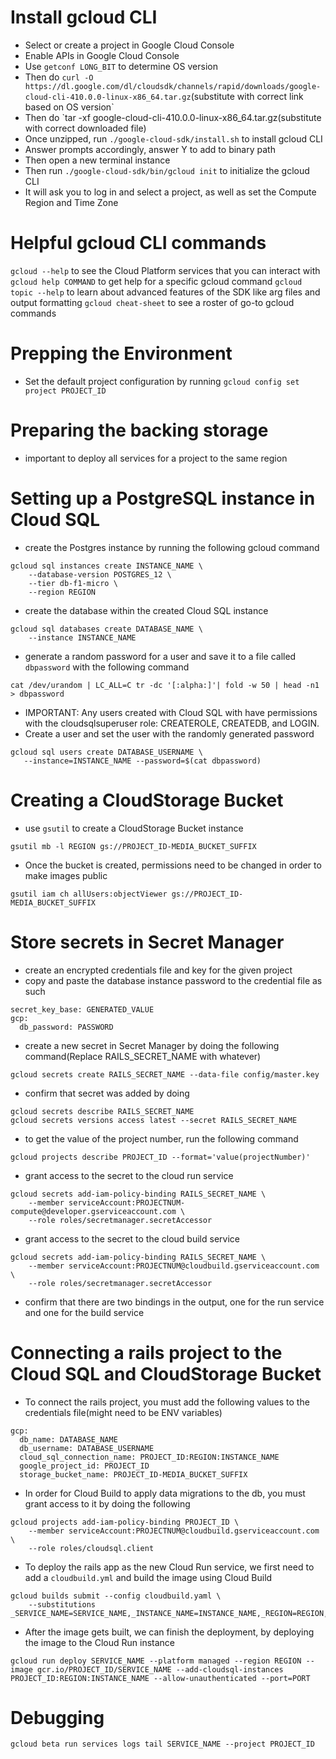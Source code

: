# Install gcloud CLI
- Select or create a project in Google Cloud Console
- Enable APIs in Google Cloud Console
- Use `getconf LONG_BIT` to determine OS version
- Then do `curl -O https://dl.google.com/dl/cloudsdk/channels/rapid/downloads/google-cloud-cli-410.0.0-linux-x86_64.tar.gz`(substitute with correct link based on OS version`
- Then do `tar -xf google-cloud-cli-410.0.0-linux-x86_64.tar.gz(substitute with correct downloaded file)
- Once unzipped, run `./google-cloud-sdk/install.sh` to install gcloud CLI
- Answer prompts accordingly, answer Y to add to binary path
- Then open a new terminal instance
- Then run `./google-cloud-sdk/bin/gcloud init` to initialize the gcloud CLI
- It will ask you to log in and select a project, as well as set the Compute Region and Time Zone

# Helpful gcloud CLI commands
`gcloud --help` to see the Cloud Platform services that you can interact with
`gcloud help COMMAND` to get help for a specific gcloud command
`gcloud topic --help` to learn about advanced features of the SDK like arg files and output formatting
`gcloud cheat-sheet` to see a roster of go-to gcloud commands

# Prepping the Environment
- Set the default project configuration by running `gcloud config set project PROJECT_ID`

# Preparing the backing storage
- important to deploy all services for a project to the same region

# Setting up a PostgreSQL instance in Cloud SQL
- create the Postgres instance by running the following gcloud command
```
gcloud sql instances create INSTANCE_NAME \
    --database-version POSTGRES_12 \
    --tier db-f1-micro \
    --region REGION
```
- create the database within the created Cloud SQL instance
```
gcloud sql databases create DATABASE_NAME \
    --instance INSTANCE_NAME
```
- generate a random password for a user and save it to a file called `dbpassword` with the following command
```
cat /dev/urandom | LC_ALL=C tr -dc '[:alpha:]'| fold -w 50 | head -n1 > dbpassword
```
- IMPORTANT: Any users created with Cloud SQL with have permissions with the cloudsqlsuperuser role: CREATEROLE, CREATEDB, and LOGIN.
- Create a user and set the user with the randomly generated password
```
gcloud sql users create DATABASE_USERNAME \
   --instance=INSTANCE_NAME --password=$(cat dbpassword)
```

# Creating a CloudStorage Bucket
- use `gsutil` to create a CloudStorage Bucket instance
```
gsutil mb -l REGION gs://PROJECT_ID-MEDIA_BUCKET_SUFFIX
```
- Once the bucket is created, permissions need to be changed in order to make images public
```
gsutil iam ch allUsers:objectViewer gs://PROJECT_ID-MEDIA_BUCKET_SUFFIX
```

# Store secrets in Secret Manager
- create an encrypted credentials file and key for the given project
- copy and paste the database instance password to the credential file as such
```
secret_key_base: GENERATED_VALUE
gcp:
  db_password: PASSWORD
```
- create a new secret in Secret Manager by doing the following command(Replace RAILS_SECRET_NAME with whatever)
```
gcloud secrets create RAILS_SECRET_NAME --data-file config/master.key
```
- confirm that secret was added by doing
```
gcloud secrets describe RAILS_SECRET_NAME
gcloud secrets versions access latest --secret RAILS_SECRET_NAME
```
- to get the value of the project number, run the following command
```
gcloud projects describe PROJECT_ID --format='value(projectNumber)'
```
- grant access to the secret to the cloud run service
```
gcloud secrets add-iam-policy-binding RAILS_SECRET_NAME \
    --member serviceAccount:PROJECTNUM-compute@developer.gserviceaccount.com \
    --role roles/secretmanager.secretAccessor
```
- grant access to the secret to the cloud build service
```
gcloud secrets add-iam-policy-binding RAILS_SECRET_NAME \
    --member serviceAccount:PROJECTNUM@cloudbuild.gserviceaccount.com \
    --role roles/secretmanager.secretAccessor
```
- confirm that there are two bindings in the output, one for the run service and one for the build service

# Connecting a rails project to the Cloud SQL and CloudStorage Bucket
- To connect the rails project, you must add the following values to the credentials file(might need to be ENV variables)
```
gcp:
  db_name: DATABASE_NAME
  db_username: DATABASE_USERNAME
  cloud_sql_connection_name: PROJECT_ID:REGION:INSTANCE_NAME
  google_project_id: PROJECT_ID
  storage_bucket_name: PROJECT_ID-MEDIA_BUCKET_SUFFIX
```
- In order for Cloud Build to apply data migrations to the db, you must grant access to it by doing the following
```
gcloud projects add-iam-policy-binding PROJECT_ID \
    --member serviceAccount:PROJECTNUM@cloudbuild.gserviceaccount.com \
    --role roles/cloudsql.client 
```
- To deploy the rails app as the new Cloud Run service, we first need to add a `cloudbuild.yml` and build the image using Cloud Build
```
gcloud builds submit --config cloudbuild.yaml \
    --substitutions _SERVICE_NAME=SERVICE_NAME,_INSTANCE_NAME=INSTANCE_NAME,_REGION=REGION,_SECRET_NAME=RAILS_SECRET_NAME
```
- After the image gets built, we can finish the deployment, by deploying the image to the Cloud Run instance
```
gcloud run deploy SERVICE_NAME --platform managed --region REGION --image gcr.io/PROJECT_ID/SERVICE_NAME --add-cloudsql-instances PROJECT_ID:REGION:INSTANCE_NAME --allow-unauthenticated --port=PORT
```

# Debugging
```
gcloud beta run services logs tail SERVICE_NAME --project PROJECT_ID
```

